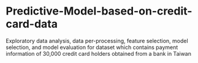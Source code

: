 # Predictive-Model-based-on-credit-card-data
Exploratory data analysis, data per-processing, feature selection, model selection, and model evaluation for dataset which contains payment information of 30,000 credit card holders obtained from a bank in Taiwan
